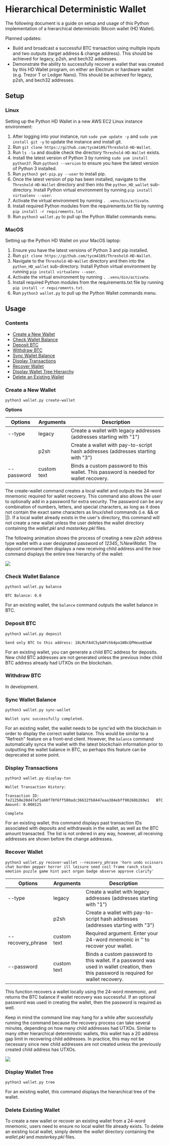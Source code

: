 # Hierarchical Deterministic Wallet

The following document is a guide on setup and usage of this Python implementation of a hierarchical deterministic Bitcoin wallet (HD Wallet). 

Planned updates:

* Build and broadcast a successful BTC transaction using multiple inputs and two outputs (target address & change address). This should be achieved for legacy, p2sh, and bech32 addresses. 
* Demonstrate the ability to successfully recover a wallet that was created by this HD Wallet program, on either an Electrum or hardware wallet (e.g. Trezor T or Ledger Nano). This should be achieved for legacy, p2sh, and bech32 addresses. 


## Setup

### Linux

Setting up the Python HD Wallet in a new AWS EC2 Linux instance environment:

1) After logging into your instance, run `sudo yum update -y` and `sudo yum install git -y` to update the instance and install git. 
2) Run `git clone https://github.com/tycm4109/Threshold-HD-Wallet`. 
3) Run `ls -la` and double check the directory `Threshold-HD-Wallet` exists. 
4) Install the latest version of Python 3 by running `sudo yum install python37`. Run `python3 --version` to ensure you have the latest version of Python 3 installed. 
5) Run `python3 get-pip.py --user` to install pip. 
6) Once the latest version of pip has been installed, navigate to the `Threshold-HD-Wallet` directory and then into the `python_HD_wallet` sub-directory. Install Python virtual environment by running `pip install virtualenv --user`.
7) Activate the virtual environment by running `. .venv/bin/activate`.
8) Install required Python modules from the requirements.txt file by running `pip install -r requirements.txt`.
9) Run `python3 wallet.py` to pull up the Python Wallet commands menu. 

### MacOS

Setting up the Python HD Wallet on your MacOS laptop:

1) Ensure you have the latest versions of Python 3 and pip installed. 
2) Run `git clone https://github.com/tycm4109/Threshold-HD-Wallet`. 
3) Navigate to the `Threshold-HD-Wallet` directory and then into the `python_HD_wallet` sub-directory. Install Python virtual environment by running `pip install virtualenv --user`.
7) Activate the virtual environment by running `. .venv/bin/activate`.
8) Install required Python modules from the requirements.txt file by running `pip install -r requirements.txt`.
9) Run `python3 wallet.py` to pull up the Python Wallet commands menu. 


## Usage

### Contents

* [Create a New Wallet](#create-a-new-wallet)
* [Check Wallet Balance](#check-wallet-balance)
* [Deposit BTC](#deposit-btc)
* [Withdraw BTC](#withdraw-btc)
* [Sync Wallet Balance](#sync-wallet-balance)
* [Display Transactions](#display-transactions)
* [Recover Wallet](#recover-wallet)
* [Display Wallet Tree Hierarchy](#display-wallet-tree)
* [Delete an Existing Wallet](#delete-existing-wallet)


### Create a New Wallet

```
python3 wallet.py create-wallet
```

**Options**

| Options | Arguments | Description |
|---------|-----------|-------------|
| --type  | legacy    | Create a wallet with legacy addresses (addresses starting with "1") |
|         | p2sh      | Create a wallet with pay-to-script hash addresses (addresses starting with "3") |
| --password| custom text | Binds a custom password to this wallet. This password is needed for wallet recovery. | 

The create-wallet command creates a local wallet and outputs the 24-word mnemonic required for wallet recovery. This command also allows the user to optionally add in a password for extra security. The password can be any combination of numbers, letters, and special characters, as long as it does not contain the exact same characters as linux/shell commands (i.e. && or ||). If a local wallet already exists in the user's directory, this command will not create a new wallet unless the user deletes the wallet directory containing the *wallet.pkl* and *masterkey.pkl* files. 

The following animation shows the process of creating a new p2sh address type wallet with a user designated password of *12345_%NewWallet*. The *deposit* command then displays a new receiving child address and the *tree* command displays the entire tree hierarchy of the wallet:

![](https://github.com/tycm4109/Threshold-HD-Wallet/blob/main/Readme%20GIFs/create_wallet.gif)


### Check Wallet Balance

```
python3 wallet.py balance

BTC Balance: 0.0
```

For an existing wallet, the `balance` command outputs the wallet balance in BTC.


### Deposit BTC

```
python3 wallet.py deposit

Send only BTC to this address: 18LMcFA4C5ybAPchb4po1W8cQPHeue8SwW
```

For an existing wallet, you can generate a child BTC address for deposits. New child BTC addresses are not generated unless the previous index child BTC address already had UTXOs on the blockchain.


### Withdraw BTC

In development. 

### Sync Wallet Balance

```
python3 wallet.py sync-wallet

Wallet sync successfully completed.
```

For an existing wallet, the wallet needs to be sync'ed with the blockchain in order to display the correct wallet balance. This would be similar to a "Refresh" feature on a front-end client. However, the `balance` command automatically syncs the wallet with the latest blockchain information prior to outputting the wallet balance in BTC, so perhaps this feature can be deprecated at some point. 

### Display Transactions

```
python3 wallet.py display-txn

Wallet Transaction History:

Transaction ID: fe21250e20d47af1a60f70f6ff500adc36632fb8447eaa384ebff90260b269e1   BTC Amount: 0.000125
 
Complete
```

For an existing wallet, this command displays past transaction IDs associated with deposits and withdrawals in the wallet, as well as the BTC amount transacted. The list is not ordered in any way, however, all receiving addresses are shown before the change addresses. 


### Recover Wallet

```
python3 wallet.py recover-wallet --recovery_phrase 'horn undo scissors chat burden pepper horror ill leisure seed coil frame ranch stock emotion puzzle game hint pact organ badge observe approve clarify'  
```

| Options | Arguments | Description |
|---------|-----------|-------------|
| --type  | legacy    | Create a wallet with legacy addresses (addresses starting with "1") |
|         | p2sh      | Create a wallet with pay-to-script hash addresses (addresses starting with "3") |
| --recovery_phrase | custom text | Required argument. Enter your 24-word mnemonic in '' to recover your wallet. |
| --password| custom text | Binds a custom password to this wallet. If a password was used in wallet creation, then this password is required for wallet recovery. | 


This function recovers a wallet locally using the 24-word mnemonic, and returns the BTC balance if wallet recovery was successful. If an optional password was used in creating the wallet, then the password is required as well. 

Keep in mind the command line may hang for a while after successfully running the command because the recovery process can take several minutes, depending on how many child addresses had UTXOs. Similar to many other hierarchical deterministic wallets, this wallet has a 20 address gap limit in recovering child addresses. In practice, this may not be necessary since new child addresses are not created unless the previously created child address has UTXOs. 

![](https://github.com/tycm4109/Threshold-HD-Wallet/blob/main/Readme%20GIFs/wallet_recovery.gif)


### Display Wallet Tree

```
python3 wallet.py tree
```

For an existing wallet, this command displays the hierarchical tree of the wallet.


### Delete Existing Wallet

To create a new wallet or recover an existing wallet from a 24-word mnemonic, users need to ensure no local wallet file already exists. To delete an existing local wallet, simply delete the *wallet* directory containing the *wallet.pkl* and *masterkey.pkl* files.  




